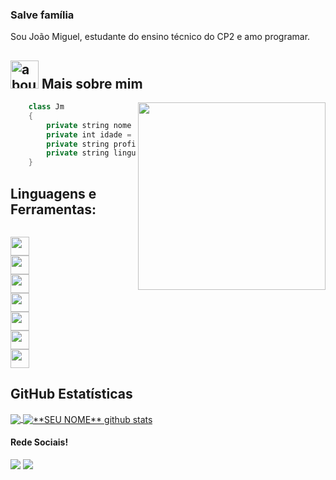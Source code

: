 ### Salve família

Sou João Miguel, estudante do ensino técnico do CP2 e amo programar.

## <img width="45" alt="about" src="https://raw.github.com/elizarov/elizarov/master/about.png"> Mais sobre mim

<img align="right" width="300" src="https://i2.wp.com/allhtaccess.info/wp-content/uploads/2018/03/programming.gif?fit=1281%2C716&ssl=1" />

```kotlin
    class Jm
    {
        private string nome = "João Miguel Sales";
        private int idade = 16;
        private string profissao = "Estudante do ensino tecnico do Cp2";
        private string linguagens = "C# C JS HTML CSS ";
    }
```

## **Linguagens e Ferramentas:**  

<code>
<img height="30" src="https://cdn.jsdelivr.net/gh/devicons/devicon/icons/c/c-original.svg" />
<img height="30" src="https://cdn.jsdelivr.net/gh/devicons/devicon/icons/csharp/csharp-original.svg" />
<img height="30" src="https://cdn.jsdelivr.net/gh/devicons/devicon/icons/html5/html5-original.svg" />
<img height="30" src="https://cdn.jsdelivr.net/gh/devicons/devicon/icons/css3/css3-original.svg" />
<img height="30" src="https://cdn.jsdelivr.net/gh/devicons/devicon/icons/javascript/javascript-original.svg" />
<img height="30" src="https://cdn.jsdelivr.net/gh/devicons/devicon/icons/github/github-original.svg" />
<img height="30" src="https://cdn.jsdelivr.net/gh/devicons/devicon/icons/visualstudio/visualstudio-plain.svg" />
</code>
          
          


## **GitHub Estatísticas**

<a href="https://github.com/Gurupreet">
  <img align="center" src="https://github-readme-stats.vercel.app/api/top-langs/?username=JMiguelSales&theme=dracula&hide_langs_below=1" />
</a>

<a href="https://github.com/Gurupreet">
 <img align="center" src="https://github-readme-stats.vercel.app/api?username=JMiguelSales&show_icons=true&theme=dracula&line_height=27" alt="**SEU NOME** github stats"/>
</a>
<br>

#### Rede Sociais!
<a href = "mailto:jmsdealencar@hotmail.com"><img src="https://img.shields.io/badge/-Gmail-%23333?style=for-the-badge&logo=gmail&logoColor=white" target="_blank"></a>
<a href="https://www.linkedin.com/in/**Colocar o perfil**/" target="_blank"><img src="https://img.shields.io/badge/-LinkedIn-%230077B5?style=for-the-badge&logo=linkedin&logoColor=white" target="_blank"></a> 

